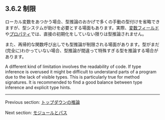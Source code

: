 ## 3.6.2 制限

ローカル変数をあつかう場合、型推論のおかげで多くの手動の型付けを省略できますが、型システムが助けを必要とする場面もあります。実際、[変数フィールド](class-field-variable.md)や[プロパティ](class-field-property.md)では、直接の初期化をしていない限りは型推論されません。

また、再帰的な関数呼び出しでも型推論が制限される場面があります。型がまだ(完全に)わかっていない場合、型推論が間違って特殊すぎる型を推論する場合があります。

A different kind of limitation involves the readability of code. If type inference is overused it might be difficult to understand parts of a program due to the lack of visible types. This is particularly true for method signatures. It is recommended to find a good balance between type inference and explicit type hints.

---

Previous section: [トップダウンの推論](type-system-top-down-inference.md)

Next section: [モジュールとパス](type-system-modules-and-paths.md)
